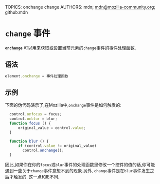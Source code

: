 TOPICS: onchange
        change
AUTHORS: mdn; mdn@mozilla-community.org; github:mdn

# `change` 事件

**`onchange`** 可以用来获取或设置当前元素的`change`事件的事件处理函数.

## 语法

```javascript
element.onchange = 事件处理函数
```

## 示例

下面的伪代码演示了,在Mozilla中,`onchange`事件是如何触发的:

```javascript
  control.onfocus = focus;
  control.onblur = blur;
  function focus () {
      original_value = control.value;
  }

  function blur () {
      if (control.value != original_value)
        control.onchange();
  }
```

因此,如果你在你的`focus`或`blur`事件的处理函数里修改一个控件的值的话,你可能遇到一些关于`change`事件意想不到的现象.另外, `change`事件是在`blur`事件发生之后才触发的.
这一点和IE不同.
